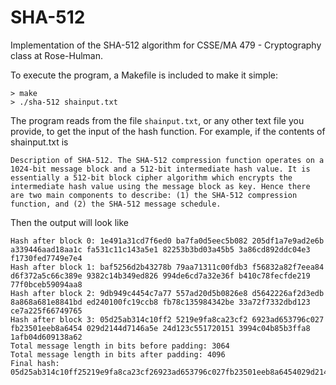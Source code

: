 # SHA-512
Implementation of the SHA-512 algorithm for CSSE/MA 479 - Cryptography class at Rose-Hulman.

To execute the program, a Makefile is included to make it simple:
```
> make
> ./sha-512 shainput.txt
```

The program reads from the file `shainput.txt`, or any other text file you provide, to get the input
of the hash function. For example, if the contents of shainput.txt is
```
Description of SHA-512. The SHA-512 compression function operates on a 1024-bit message block and a 512-bit intermediate hash value. It is essentially a 512-bit block cipher algorithm which encrypts the intermediate hash value using the message block as key. Hence there are two main components to describe: (1) the SHA-512 compression function, and (2) the SHA-512 message schedule.
```
Then the output will look like
```
Hash after block 0: 1e491a31cd7f6ed0 ba7fa0d5eec5b082 205df1a7e9ad2e6b a339446aad18aa1c fa531c11c143a5e1 82253b3bd03a45b5 3a86cd892ddc04e3 f1730fed7749e7e4
Hash after block 1: baf5256d2b43278b 79aa71311c00fdb3 f56832a82f7eea84 d6f372a5c66c389e 9382c14b349ed826 994de6cd7a32e36f b410c78fecfde219 77f0bceb59094aa8
Hash after block 2: 9db949c4454c7a77 557ad20d5b0826e8 d5642226af2d3edb 8a868a681e8841bd ed240100fc19ccb8 fb78c135984342be 33a72f7332dbd123 ce7a225f66749765
Hash after block 3: 05d25ab314c10ff2 5219e9fa8ca23cf2 6923ad653796c027 fb23501eeb8a6454 029d2144d7146a5e 24d123c551720151 3994c04b85b3ffa8 1afb04d609138a62
Total message length in bits before padding: 3064
Total message length in bits after padding: 4096
Final hash: 05d25ab314c10ff25219e9fa8ca23cf26923ad653796c027fb23501eeb8a6454029d2144d7146a5e24d123c5517201513994c04b85b3ffa81afb04d609138a62
```
